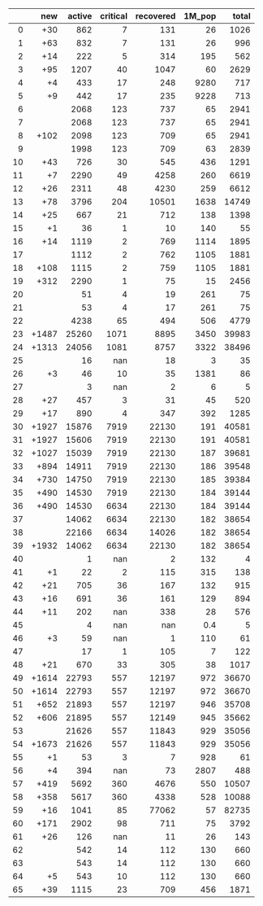 |    |   new |   active |   critical |   recovered |   1M_pop |   total |
|---:|------:|---------:|-----------:|------------:|---------:|--------:|
|  0 |   +30 |      862 |          7 |         131 |     26   |    1026 |
|  1 |   +63 |      832 |          7 |         131 |     26   |     996 |
|  2 |   +14 |      222 |          5 |         314 |    195   |     562 |
|  3 |   +95 |     1207 |         40 |        1047 |     60   |    2629 |
|  4 |    +4 |      433 |         17 |         248 |   9280   |     717 |
|  5 |    +9 |      442 |         17 |         235 |   9228   |     713 |
|  6 |       |     2068 |        123 |         737 |     65   |    2941 |
|  7 |       |     2068 |        123 |         737 |     65   |    2941 |
|  8 |  +102 |     2098 |        123 |         709 |     65   |    2941 |
|  9 |       |     1998 |        123 |         709 |     63   |    2839 |
| 10 |   +43 |      726 |         30 |         545 |    436   |    1291 |
| 11 |    +7 |     2290 |         49 |        4258 |    260   |    6619 |
| 12 |   +26 |     2311 |         48 |        4230 |    259   |    6612 |
| 13 |   +78 |     3796 |        204 |       10501 |   1638   |   14749 |
| 14 |   +25 |      667 |         21 |         712 |    138   |    1398 |
| 15 |    +1 |       36 |          1 |          10 |    140   |      55 |
| 16 |   +14 |     1119 |          2 |         769 |   1114   |    1895 |
| 17 |       |     1112 |          2 |         762 |   1105   |    1881 |
| 18 |  +108 |     1115 |          2 |         759 |   1105   |    1881 |
| 19 |  +312 |     2290 |          1 |          75 |     15   |    2456 |
| 20 |       |       51 |          4 |          19 |    261   |      75 |
| 21 |       |       53 |          4 |          17 |    261   |      75 |
| 22 |       |     4238 |         65 |         494 |    506   |    4779 |
| 23 | +1487 |    25260 |       1071 |        8895 |   3450   |   39983 |
| 24 | +1313 |    24056 |       1081 |        8757 |   3322   |   38496 |
| 25 |       |       16 |        nan |          18 |      3   |      35 |
| 26 |    +3 |       46 |         10 |          35 |   1381   |      86 |
| 27 |       |        3 |        nan |           2 |      6   |       5 |
| 28 |   +27 |      457 |          3 |          31 |     45   |     520 |
| 29 |   +17 |      890 |          4 |         347 |    392   |    1285 |
| 30 | +1927 |    15876 |       7919 |       22130 |    191   |   40581 |
| 31 | +1927 |    15606 |       7919 |       22130 |    191   |   40581 |
| 32 | +1027 |    15039 |       7919 |       22130 |    187   |   39681 |
| 33 |  +894 |    14911 |       7919 |       22130 |    186   |   39548 |
| 34 |  +730 |    14750 |       7919 |       22130 |    185   |   39384 |
| 35 |  +490 |    14530 |       7919 |       22130 |    184   |   39144 |
| 36 |  +490 |    14530 |       6634 |       22130 |    184   |   39144 |
| 37 |       |    14062 |       6634 |       22130 |    182   |   38654 |
| 38 |       |    22166 |       6634 |       14026 |    182   |   38654 |
| 39 | +1932 |    14062 |       6634 |       22130 |    182   |   38654 |
| 40 |       |        1 |        nan |           2 |    132   |       4 |
| 41 |    +1 |       22 |          2 |         115 |    315   |     138 |
| 42 |   +21 |      705 |         36 |         167 |    132   |     915 |
| 43 |   +16 |      691 |         36 |         161 |    129   |     894 |
| 44 |   +11 |      202 |        nan |         338 |     28   |     576 |
| 45 |       |        4 |        nan |         nan |      0.4 |       5 |
| 46 |    +3 |       59 |        nan |           1 |    110   |      61 |
| 47 |       |       17 |          1 |         105 |      7   |     122 |
| 48 |   +21 |      670 |         33 |         305 |     38   |    1017 |
| 49 | +1614 |    22793 |        557 |       12197 |    972   |   36670 |
| 50 | +1614 |    22793 |        557 |       12197 |    972   |   36670 |
| 51 |  +652 |    21893 |        557 |       12197 |    946   |   35708 |
| 52 |  +606 |    21895 |        557 |       12149 |    945   |   35662 |
| 53 |       |    21626 |        557 |       11843 |    929   |   35056 |
| 54 | +1673 |    21626 |        557 |       11843 |    929   |   35056 |
| 55 |    +1 |       53 |          3 |           7 |    928   |      61 |
| 56 |    +4 |      394 |        nan |          73 |   2807   |     488 |
| 57 |  +419 |     5692 |        360 |        4676 |    550   |   10507 |
| 58 |  +358 |     5617 |        360 |        4338 |    528   |   10088 |
| 59 |   +16 |     1041 |         85 |       77062 |     57   |   82735 |
| 60 |  +171 |     2902 |         98 |         711 |     75   |    3792 |
| 61 |   +26 |      126 |        nan |          11 |     26   |     143 |
| 62 |       |      542 |         14 |         112 |    130   |     660 |
| 63 |       |      543 |         14 |         112 |    130   |     660 |
| 64 |    +5 |      543 |         10 |         112 |    130   |     660 |
| 65 |   +39 |     1115 |         23 |         709 |    456   |    1871 |